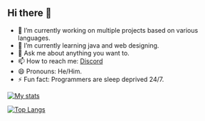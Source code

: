 ## Hi there 👋

- 🔭 I’m currently working on multiple projects based on various languages.
- 🌱 I’m currently learning java and web designing.
- 💬 Ask me about anything you want to.
- 📫 How to reach me: [Discord](https://dsc.gg/coredex-source)
- 😄 Pronouns: He/Him.
- ⚡ Fun fact: Programmers are sleep deprived 24/7.

[![My stats](https://github-readme-stats.vercel.app/api?username=coredex-source&theme=radical&show_icons=true)](https://github.com/anuraghazra/github-readme-stats)

[![Top Langs](https://github-readme-stats.vercel.app/api/top-langs/?username=coredex-source&layout=compact&langs_count=8&theme=radical&show_icons=true)](https://github.com/anuraghazra/github-readme-stats)
